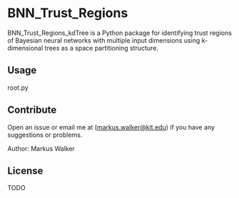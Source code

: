# BNN_Trust_Regions

BNN_Trust_Regions_kdTree is a Python package for identifying trust regions of Bayesian neural networks with multiple input dimensions using k-dimensional trees as a space partitioning structure.


[comment]: < [HTML documentation](https://github.com/KIT-ISAS/BNN_Trust_Regions/blob/55ba5f30e53547c0bc0aab0463f0aba7be958559/html/BNN_trust_regions/index.html) >

[comment]: < Publication is [online available](https://isas.iar.kit.edu/pdf/SDFMFI23_Walker.pdf) >



## Usage 
root.py

## Contribute
Open an issue or email me at (<markus.walker@kit.edu>) if you have any suggestions or problems.

Author: Markus Walker

## License
TODO